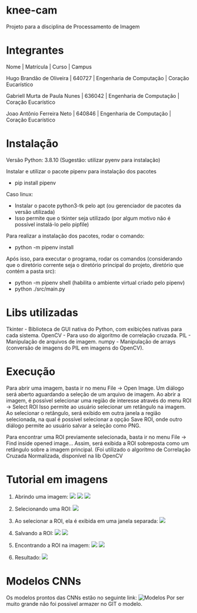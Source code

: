 # knee-cam

Projeto para a disciplina de Processamento de Imagem

# Integrantes

Nome | Matrícula | Curso | Campus

Hugo Brandão de Oliveira | 640727 | Engenharia de Computação | Coração Eucarístico

Gabriell Murta de Paula Nunes | 636042 | Engenharia de Computação | Coração Eucarístico

Joao Antônio Ferreira Neto | 640846 | Engenharia de Computação | Coração Eucarístico

# Instalação

Versão Python: 3.8.10 (Sugestão: utilizar pyenv para instalação)

Instalar e utilizar o pacote pipenv para instalação dos pacotes

- pip install pipenv

Caso linux:

- Instalar o pacote python3-tk pelo apt (ou gerenciador de pacotes da versão utilizada)
- Isso permite que o tkinter seja utilizado (por algum motivo não é possível instalá-lo pelo pipfile)

Para realizar a instalação dos pacotes, rodar o comando:

- python -m pipenv install

Após isso, para executar o programa, rodar os comandos (considerando que o diretório corrente seja o diretório principal do projeto, diretório que contém a pasta src):

- python -m pipenv shell (habilita o ambiente virtual criado pelo pipenv)
- python ./src/main.py

# Libs utilizadas

Tkinter - Biblioteca de GUI nativa do Python, com exibições nativas para cada sistema.
OpenCV - Para uso do algoritmo de correlação cruzada.
PIL - Manipulação de arquivos de imagem.
numpy - Manipulação de arrays (conversão de imagens do PIL em imagens do OpenCV).

# Execução

Para abrir uma imagem, basta ir no menu File -> Open Image. Um diálogo será aberto aguardando a seleção de um arquivo de imagem.
Ao abrir a imagem, é possível selecionar uma região de interesse através do menu ROI -> Select ROI
Isso permite ao usuário selecionar um retângulo na imagem.
Ao selecionar o retângulo, será exibido em outra janela a região selecionada, na qual é possível selecionar a opção Save ROI, onde outro diálogo permite ao usuário salvar a seleção como PNG.

Para encontrar uma ROI previamente selecionada, basta ir no menu File -> Find inside opened image...
Assim, será exibida a ROI sobreposta como um retângulo sobre a imagem principal. (Foi utilizado o algoritmo de Correlação Cruzada Normalizada, disponível na lib OpenCV

# Tutorial em imagens

1. Abrindo uma imagem:
   ![](.docs/2022-10-06-22-39-40.png)
   ![](.docs/2022-10-06-22-41-23.png)
   ![](.docs/2022-10-06-22-40-52.png)

2. Selecionando uma ROI:
   ![](.docs/2022-10-06-22-42-40.png)

3. Ao selecionar a ROI, ela é exibida em uma janela separada:
   ![](.docs/2022-10-06-22-44-43.png)

4. Salvando a ROI:
   ![](.docs/2022-10-06-22-46-09.png)
   ![](.docs/2022-10-06-22-46-30.png)

5. Encontrando a ROI na imagem:
   ![](.docs/2022-10-06-22-48-53.png)
   ![](.docs/2022-10-06-22-49-40.png)

6. Resultado:
   ![](.docs/2022-10-06-22-50-03.png)

# Modelos CNNs
Os modelos prontos das CNNs estão no seguinte link:  ![Modelos](https://drive.google.com/drive/folders/1X6X4ciYiwmx4Vof2kJQJXqHykD4IjeB0?usp=share_link)
Por ser muito grande não foi possivel armazer no GIT o modelo.
